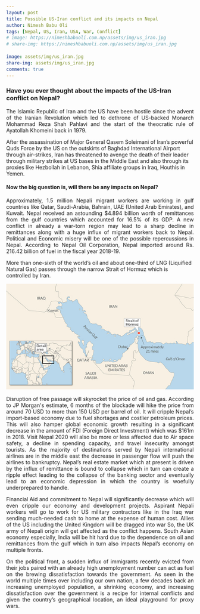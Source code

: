 ```yaml
---
layout: post
title: Possible US-Iran conflict and its impacts on Nepal
author: Nimesh Babu Oli
tags: [Nepal, US, Iran, USA, War, Conflict]
# image: https://nimeshbabuoli.com.np/assets/img/us_iran.jpg
# share-img: https://nimeshbabuoli.com.np/assets/img/us_iran.jpg

image: assets/img/us_iran.jpg
share-img: assets/img/us_iran.jpg
comments: true
---
```


<h3>Have you ever thought about the impacts of the US-Iran conflict on Nepal?</h3>

<p style='text-align: justify;'>The Islamic Republic of Iran and the US have been hostile since the advent of the Iranian Revolution which led to dethrone of US-backed Monarch Mohammad Reza Shah Pahlavi and the start of the theocratic rule of Ayatollah Khomeini back in 1979.

After the assassination of Major General Qasem Soleimani of Iran’s powerful Quds Force by the US on the outskirts of Baghdad International Airport through air-strikes, Iran has threatened to avenge the death of their leader through military strikes at US bases in the Middle East and also through its proxies like Hezbollah in Lebanon, Shia affiliate groups in Iraq, Houthis in Yemen.</p>


<h4>Now the big question is, will there be any impacts on Nepal?</h4>

<p style='text-align: justify;'>Approximately, 1.5 million Nepali migrant workers are working in gulf countries like Qatar, Saudi-Arabia, Bahrain, UAE (United Arab Emirates), and Kuwait. Nepal received an astounding $4.894 billion worth of remittances from the gulf countries which accounted for 16.5% of its GDP. A new conflict in already a war-torn region may lead to a sharp decline in remittances along with a huge influx of migrant workers back to Nepal. Political and Economic misery will be one of the possible repercussions in Nepal. According to Nepal Oil Corporation, Nepal imported around Rs. 216.42 billion of fuel in the fiscal year 2018-19.

More than one-sixth of the world’s oil and about one-third of LNG (Liquified Natural Gas) passes through the narrow Strait of Hormuz which is controlled by Iran.</p>

<center><img src="/assets/img/straight_of_hormuz.jpg" ></center>

<p style='text-align: justify;'>Disruption of free passage will skyrocket the price of oil and gas. According to JP Morgan's estimate, 6 months of the blockade will hike the price from around 70 USD to more than 150 USD per barrel of oil. It will cripple Nepal’s import-based economy due to fuel shortages and costlier petroleum prices. This will also hamper global economic growth resulting in a significant decrease in the amount of FDI (Foreign Direct Investment) which was $161m in 2018. Visit Nepal 2020 will also be more or less affected due to Air space safety, a decline in spending capacity, and travel insecurity amongst tourists. As the majority of destinations served by Nepali international airlines are in the middle east the decrease in passenger flow will push the airlines to bankruptcy. Nepal’s real estate market which at present is driven by the influx of remittance is bound to collapse which in turn can create a ripple effect leading to the collapse of the banking sector and eventually lead to an economic depression in which the country is woefully underprepared to handle.</p>

<p style='text-align: justify;'>Financial Aid and commitment to Nepal will significantly decrease which will even cripple our economy and development projects. Aspirant Nepali workers will go to work for US military contractors like in the Iraq war sending much-needed cash to home at the expense of human cost. Allies of the US including the United Kingdom will be dragged into war So, the UK army of Nepali origin will get affected as the conflict happens. South Asian economy especially, India will be hit hard due to the dependence on oil and remittances from the gulf which in turn also impacts Nepal’s economy on multiple fronts.</p>

<p style='text-align: justify;'>On the political front, a sudden influx of immigrants recently evicted from their jobs paired with an already high unemployment number can act as fuel on the brewing dissatisfaction towards the government. As seen in the world multiple times over including our own nation, a few decades back an increasing unemployed population, a shrinking economy, and increasing dissatisfaction over the government is a recipe for internal conflicts and given the country’s geographical location, an ideal playground for proxy wars.</p>
